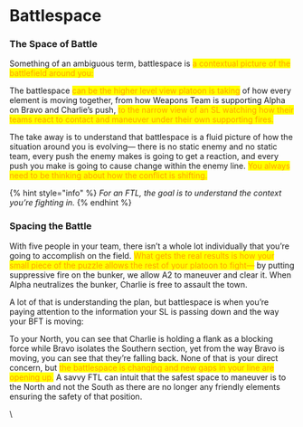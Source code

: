 # Battlespace

### The Space of Battle

Something of an ambiguous term, battlespace is <mark style="color:orange;">a contextual picture of the battlefield around you:</mark>&#x20;

The battlespace <mark style="color:orange;">can be the higher level view platoon is taking</mark> of how every element is moving together, from how Weapons Team is supporting Alpha on Bravo and Charlie’s push, <mark style="color:orange;">to the narrow view of an SL watching how their teams react to contact and maneuver under their own supporting fires.</mark>&#x20;

The take away is to understand that battlespace is a fluid picture of how the situation around you is evolving— there is no static enemy and no static team, every push the enemy makes is going to get a reaction, and every push you make is going to cause change within the enemy line. <mark style="color:orange;">You always need to be thinking about how the conflict is shifting.</mark>

{% hint style="info" %}
_For an FTL, the goal is to understand the context you’re fighting in._&#x20;
{% endhint %}

### Spacing the Battle 

With five people in your team, there isn’t a whole lot individually that you’re going to accomplish on the field. <mark style="color:orange;">What gets the real results is how your small piece of the puzzle allows the rest of your platoon to fight—</mark> by putting suppressive fire on the bunker, we allow A2 to maneuver and clear it. When Alpha neutralizes the bunker, Charlie is free to assault the town.

A lot of that is understanding the plan, but battlespace is when you’re paying attention to the information your SL is passing down and the way your BFT is moving:&#x20;

To your North, you can see that Charlie is holding a flank as a blocking force while Bravo isolates the Southern section, yet from the way Bravo is moving, you can see that they’re falling back. None of that is your direct concern, but <mark style="color:orange;">the battlespace is changing and new gaps in your line are opening up.</mark> A savvy FTL can intuit that the safest space to maneuver is to the North and not the South as there are no longer any friendly elements ensuring the safety of that position.

\
